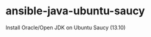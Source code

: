 ansible-java-ubuntu-saucy
=========================

Install Oracle/Open JDK on Ubuntu Saucy (13.10)
